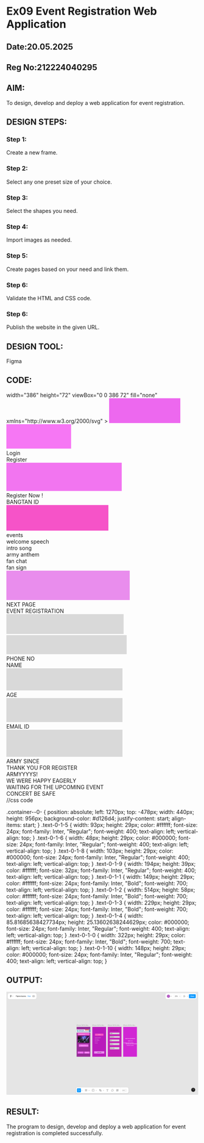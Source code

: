 # Ex09 Event Registration Web Application
## Date:20.05.2025
## Reg No:212224040295

## AIM:
To design, develop and deploy a web application for event registration.

## DESIGN STEPS:

### Step 1:
Create a new frame.

### Step 2:
Select any one preset size of your choice.

### Step 3:
Select the shapes you need.

### Step 4:
Import images as needed.

### Step 5:
Create pages based on your need and link them.

### Step 6:

Validate the HTML and CSS code.

### Step 6:

Publish the website in the given URL.

## DESIGN TOOL:
Figma

## CODE:

<div class="container--0-">
 width="386"
    height="72"
    viewBox="0 0 386 72"
    fill="none"
    xmlns="http://www.w3.org/2000/svg"
  >
    <rect width="386" height="72" fill="#F666D7"></rect></svg
  ><svg
    width="187"
    height="65"
    viewBox="0 0 187 65"
    fill="none"
    xmlns="http://www.w3.org/2000/svg"
  >
    <rect width="187" height="65" fill="#ED68EF"></rect></svg
  ><svg
    width="170"
    height="64"
    viewBox="0 0 170 64"
    fill="none"
    xmlns="http://www.w3.org/2000/svg"
  >
    <rect width="170" height="64" fill="#F677F4"></rect>
  </svg>
  <div class="text-0-1-5">Login</div>
  <div class="text-0-1-6">Register</div>
  <svg
    width="303"
    height="74"
    viewBox="0 0 303 74"
    fill="none"
    xmlns="http://www.w3.org/2000/svg"
  >
    <rect width="303" height="74" fill="#F275F0"></rect>
  </svg>
  <div class="text-0-1-8">Register Now !</div>
  <div class="text-0-1-9">BANGTAN ID</div>
</div>
<div class="container--0-">
  <svg
    width="268"
    height="67"
    viewBox="0 0 268 67"
    fill="none"
    xmlns="http://www.w3.org/2000/svg"
  >
    <rect width="268" height="67" fill="#F653C8"></rect>
  </svg>
  <div class="text-0-1-1">events</div>
  <div class="text-0-1-2">welcome speech</div>
  <div class="text-0-1-3">intro song</div>
  <div class="text-0-1-4">army anthem</div>
  <div class="text-0-1-5">fan chat</div>
  <div class="text-0-1-6">fan sign</div>
  <svg
    width="324"
    height="77"
    viewBox="0 0 324 77"
    fill="none"
    xmlns="http://www.w3.org/2000/svg"
  >
    <rect width="324" height="77" fill="#E98DED"></rect>
  </svg>
  <div class="text-0-1-8">NEXT PAGE</div>
</div>
<div class="container--0-">
  <div class="text-0-1-0">EVENT REGISTRATION</div>
  <svg
    width="308"
    height="52"
    viewBox="0 0 308 52"
    fill="none"
    xmlns="http://www.w3.org/2000/svg"
  >
    <rect width="308" height="52" fill="#D9D9D9"></rect></svg
  ><svg
    width="316"
    height="50"
    viewBox="0 0 316 50"
    fill="none"
    xmlns="http://www.w3.org/2000/svg"
  >
    <rect width="316" height="50" fill="#D9D9D9"></rect>
  </svg>
  <div class="text-0-1-3">PHONE NO</div>
  <div class="text-0-1-4">NAME</div>
  <svg
    width="305"
    height="58"
    viewBox="0 0 305 58"
    fill="none"
    xmlns="http://www.w3.org/2000/svg"
  >
    <rect width="305" height="58" fill="#D9D9D9"></rect>
  </svg>
  <div class="text-0-1-6">AGE</div>
  <svg
    width="305"
    height="63"
    viewBox="0 0 305 63"
    fill="none"
    xmlns="http://www.w3.org/2000/svg"
  >
    <rect width="305" height="63" fill="#D9D9D9"></rect>
  </svg>
  <div class="text-0-1-8">EMAIL ID</div>
  <svg
    width="305"
    height="71"
    viewBox="0 0 305 71"
    fill="none"
    xmlns="http://www.w3.org/2000/svg"
  >
    <rect width="305" height="71" fill="#D9D9D9"></rect>
  </svg>
  <div class="text-0-1-10">ARMY SINCE</div>
</div>
<div class="container--0-">
  <div class="text-0-1-0">THANK YOU FOR REGISTER</div>
  <div class="text-0-1-1">ARMYYYYS!</div>
  <div class="text-0-1-2">
    WE WERE HAPPY EAGERLY <br />
    WAITING FOR THE UPCOMING EVENT
  </div>
  <div class="text-0-1-3">CONCERT BE SAFE</div>
</div>
//css code

.container--0- {
  position: absolute;
  left: 1270px;
  top: -478px;
  width: 440px;
  height: 956px;
  background-color: #d126d4;
  justify-content: start;
  align-items: start;
}
.text-0-1-5 {
  width: 93px;
  height: 29px;
  color: #ffffff;
  font-size: 24px;
  font-family: Inter, "Regular";
  font-weight: 400;
  text-align: left;
  vertical-align: top;
}
.text-0-1-6 {
  width: 48px;
  height: 29px;
  color: #000000;
  font-size: 24px;
  font-family: Inter, "Regular";
  font-weight: 400;
  text-align: left;
  vertical-align: top;
}
.text-0-1-8 {
  width: 103px;
  height: 29px;
  color: #000000;
  font-size: 24px;
  font-family: Inter, "Regular";
  font-weight: 400;
  text-align: left;
  vertical-align: top;
}
.text-0-1-9 {
  width: 194px;
  height: 39px;
  color: #ffffff;
  font-size: 32px;
  font-family: Inter, "Regular";
  font-weight: 400;
  text-align: left;
  vertical-align: top;
}
.text-0-1-1 {
  width: 149px;
  height: 29px;
  color: #ffffff;
  font-size: 24px;
  font-family: Inter, "Bold";
  font-weight: 700;
  text-align: left;
  vertical-align: top;
}
.text-0-1-2 {
  width: 514px;
  height: 58px;
  color: #ffffff;
  font-size: 24px;
  font-family: Inter, "Bold";
  font-weight: 700;
  text-align: left;
  vertical-align: top;
}
.text-0-1-3 {
  width: 229px;
  height: 29px;
  color: #ffffff;
  font-size: 24px;
  font-family: Inter, "Bold";
  font-weight: 700;
  text-align: left;
  vertical-align: top;
}
.text-0-1-4 {
  width: 85.81685638427734px;
  height: 25.13602638244629px;
  color: #000000;
  font-size: 24px;
  font-family: Inter, "Regular";
  font-weight: 400;
  text-align: left;
  vertical-align: top;
}
.text-0-1-0 {
  width: 322px;
  height: 29px;
  color: #ffffff;
  font-size: 24px;
  font-family: Inter, "Bold";
  font-weight: 700;
  text-align: left;
  vertical-align: top;
}
.text-0-1-10 {
  width: 148px;
  height: 29px;
  color: #000000;
  font-size: 24px;
  font-family: Inter, "Regular";
  font-weight: 400;
  text-align: left;
  vertical-align: top;
}



## OUTPUT:

![alt text](figma.png)


## RESULT:
The program to design, develop and deploy a web application for event registration is completed successfully.

